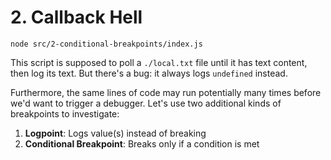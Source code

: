 # 2. Callback Hell

```shell
node src/2-conditional-breakpoints/index.js
```

This script is supposed to poll a `./local.txt` file until it has text content, then log its text.
But there's a bug: it always logs `undefined` instead.

Furthermore, the same lines of code may run potentially many times before we'd want to trigger a debugger.
Let's use two additional kinds of breakpoints to investigate:

1. **Logpoint**: Logs value(s) instead of breaking
1. **Conditional Breakpoint**: Breaks only if a condition is met
